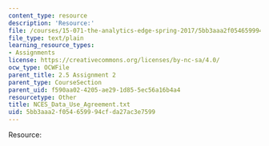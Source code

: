 ```yaml
---
content_type: resource
description: 'Resource:'
file: /courses/15-071-the-analytics-edge-spring-2017/5bb3aaa2f054659994cfda27ac3e7599_NCES_Data_Use_Agreement.txt
file_type: text/plain
learning_resource_types:
- Assignments
license: https://creativecommons.org/licenses/by-nc-sa/4.0/
ocw_type: OCWFile
parent_title: 2.5 Assignment 2
parent_type: CourseSection
parent_uid: f590aa02-4205-ae29-1d85-5ec56a16b4a4
resourcetype: Other
title: NCES_Data_Use_Agreement.txt
uid: 5bb3aaa2-f054-6599-94cf-da27ac3e7599
---
```

Resource: